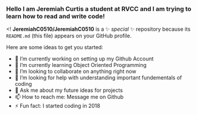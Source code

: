 ### Hello I am Jeremiah Curtis a student at RVCC and I am trying to learn how to read and write code!

<!
**JeremiahC0510/JeremiahC0510** is a ✨ _special_ ✨ repository because its `README.md` (this file) appears on your GitHub profile.


Here are some ideas to get you started:

- 🔭 I’m currently working on setting up my Github Account
- 🌱 I’m currently learning Object Oriented Programming
- 👯 I’m looking to collaborate on anything right now 
- 🤔 I’m looking for help with understanding important fundementals of coding
- 💬 Ask me about my future ideas for projects
- 📫 How to reach me: Message me on Github
- ⚡ Fun fact: I started coding in 2018
>
